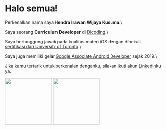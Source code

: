 # Halo semua! 

Perkenalkan nama saya **Hendra Irawan Wijaya Kusuma**.\

Saya seorang **Curriculum Developer** di [Dicoding](https://www.dicoding.com/).\

Saya bertanggung jawab pada kualitas materi iOS dengan dibekali [sertifikasi dari University of Toronto](https://www.coursera.org/account/accomplishments/specialization/CLKJD8XBXJ3M).\

Saya juga memiliki gelar [Google Associate Android Developer](https://www.credential.net/h5deoi5h) sejak 2019.\

Jika kamu tertarik untuk berkenalan denganku, silakan ikuti akun [Linkedin](https://www.linkedin.com/in/hendra-wijaya-62bb77176/)ku ya.

<p align="left">
<a href="https://github.com/hendraiiirawan">
  <img height="150em" src="https://github-readme-stats-eight-theta.vercel.app/api?username=hendraiiirawan&show_icons=true&theme=algolia&include_all_commits=true&count_private=true"/>
  <img height="150em" src="https://github-readme-stats-eight-theta.vercel.app/api/top-langs/?username=hendraiiirawan&layout=compact&langs_count=8&theme=algolia"/>
</a>
</p>


